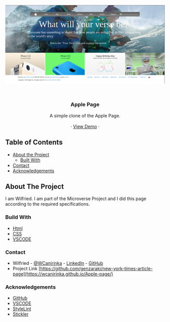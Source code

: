 <!-- PROJECT LOGO -->
![Screenshot Image](images/Screenshot-apple-page.png)

<br />
<p align="center">
   <h3 align="center">Apple Page</h3>

  <p align="center">
    A simple clone of the Apple Page.
    <br />    
    <br />
    ·
     <a href="https://wcanirinka.github.io/Apple-page/">View Demo</a>
    ·    
  </p>
</p>

<!-- TABLE OF CONTENTS -->
## Table of Contents

* [About the Project](#about-the-project)
  * [Built With](#built-with)
* [Contact](#contact)
* [Acknowledgements](#acknowledgements)



<!-- ABOUT THE PROJECT -->
## About The Project

  I am Wilfried. I am part of the Microverse Project and I did this page according to the required specifications.  


### Build With

* [Html]()
* [CSS]()
* [VSCODE]()


### Contact
* Wilfried - [@WCanirinka](https://twitter.com/WCanirinka)  - [LinkedIn](https://www.linkedin.com/in/wilfried-canirinka-884ab0b6/) - [GitHub](https://github.com/WCanirinka)
* Project Link [https://github.com/genzaraki/new-york-times-article-page](https://wcanirinka.github.io/Apple-page/)

### Acknowledgements

* [GitHub](https://github.com)
* [VSCODE]()
* [StyleLint]()
* [Stickler]()
